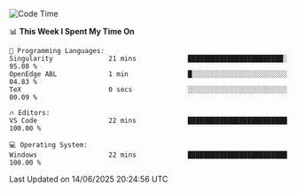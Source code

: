 
<!--START_SECTION:waka-->
![Code Time](http://img.shields.io/badge/Code%20Time-766%20hrs%2014%20mins-blue)

📊 **This Week I Spent My Time On** 

```text
💬 Programming Languages: 
Singularity              21 mins             ████████████████████████░   95.08 % 
OpenEdge ABL             1 min               █░░░░░░░░░░░░░░░░░░░░░░░░   04.83 % 
TeX                      0 secs              ░░░░░░░░░░░░░░░░░░░░░░░░░   00.09 % 

🔥 Editors: 
VS Code                  22 mins             █████████████████████████   100.00 % 

💻 Operating System: 
Windows                  22 mins             █████████████████████████   100.00 % 
```


 Last Updated on 14/06/2025 20:24:56 UTC
<!--END_SECTION:waka-->
